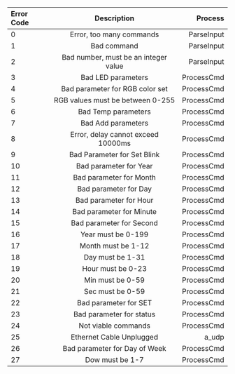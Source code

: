 
| Error Code  | Description | Process       |
| :---        |    :----:   |          ---: |
| 0      | Error, too many commands       | ParseInput   |
| 1   | Bad command        | ParseInput      |
| 2   | Bad number, must be an integer value        | ParseInput      |
| 3   | Bad LED parameters        | ProcessCmd      |
| 4   | Bad parameter for RGB color set        | ProcessCmd      |
| 5   | RGB values must be between 0-255        | ProcessCmd      |
| 6   | Bad Temp parameters        | ProcessCmd      |
| 7   | Bad Add parameters        | ProcessCmd      |
| 8   | Error, delay cannot exceed 10000ms        | ProcessCmd      |
| 9   | Bad Parameter for Set Blink        | ProcessCmd      |
| 10   | Bad parameter for Year        | ProcessCmd      |
| 11   | Bad parameter for Month        | ProcessCmd      |
| 12   | Bad parameter for Day        | ProcessCmd      |
| 13   | Bad parameter for Hour        | ProcessCmd      |
| 14   | Bad parameter for Minute        | ProcessCmd      |
| 15  | Bad parameter for Second        | ProcessCmd      |
| 16   | Year must be 0-199        | ProcessCmd      |
| 17   | Month must be 1-12        | ProcessCmd      |
| 18   | Day must be 1-31        | ProcessCmd      |
| 19   | Hour must be 0-23        | ProcessCmd      |
| 20   | Min must be 0-59        | ProcessCmd       |
| 21   | Sec must be 0-59        | ProcessCmd |
| 22   | Bad parameter for SET        | ProcessCmd |
| 23   | Bad parameter for status        | ProcessCmd |
| 24   | Not viable commands        | ProcessCmd |
| 25   | Ethernet Cable Unplugged        | a_udp |
| 26   | Bad parameter for Day of Week        | ProcessCmd |
| 27   | Dow must be 1-7       | ProcessCmd |